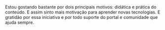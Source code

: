 Estou gostando bastante por dois principais  motivos: didática e prática do conteúdo. E  assim sinto mais motivação para aprender novas tecnologias. E gratidão por essa iniciativa e por todo suporte do portal e comunidade  que ajuda sempre.